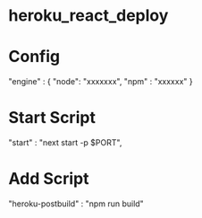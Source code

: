 # heroku_react_deploy

# Config 
"engine" : {
    "node": "xxxxxxx",
    "npm" : "xxxxxx"
}

# Start Script
"start" : "next start -p $PORT",

# Add Script
"heroku-postbuild" : "npm run build"